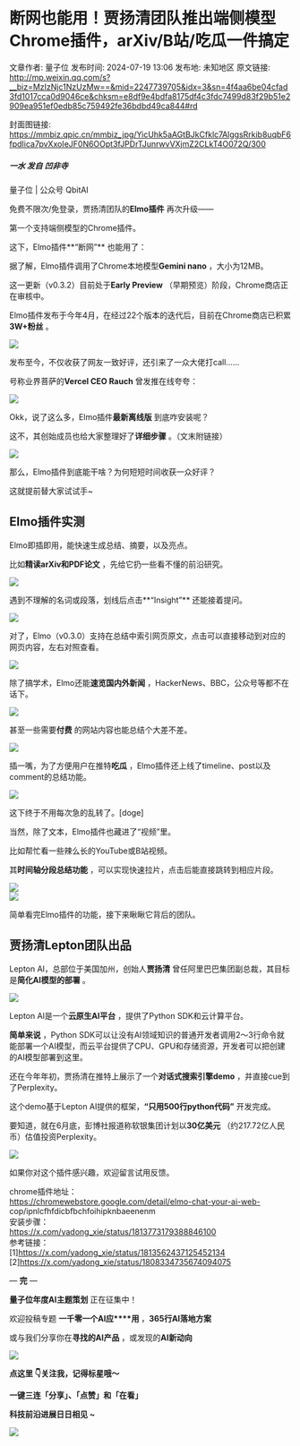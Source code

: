 # 断网也能用！贾扬清团队推出端侧模型Chrome插件，arXiv/B站/吃瓜一件搞定

文章作者: 量子位
发布时间: 2024-07-19 13:06
发布地: 未知地区
原文链接: http://mp.weixin.qq.com/s?__biz=MzIzNjc1NzUzMw==&mid=2247739705&idx=3&sn=4f4aa6be04cfad3fd1017cca0d9046ce&chksm=e8df9e4bdfa8175df4c3fdc7499d83f29b51e2909ea951ef0edb85c759492fe36bdbd49ca844#rd

封面图链接: https://mmbiz.qpic.cn/mmbiz_jpg/YicUhk5aAGtBJkCfklc7AlggsRrkib8uqbF6fpdIica7pvXxoIeJF0N6OOpt3fJPDrTJunrwvVXjmZ2CLkT4O072Q/300

##### 一水 发自 凹非寺  
量子位 | 公众号 QbitAI

免费不限次/免登录，贾扬清团队的**Elmo插件** 再次升级——

第一个支持端侧模型的Chrome插件。

这下，Elmo插件**“断网”** 也能用了：

据了解，Elmo插件调用了Chrome本地模型**Gemini nano** ，大小为12MB。

这一更新（v0.3.2）目前处于**Early Preview** （早期预览）阶段，Chrome商店正在审核中。

Elmo插件发布于今年4月，在经过22个版本的迭代后，目前在Chrome商店已积累**3W+粉丝** 。

![](https://mmbiz.qpic.cn/mmbiz_png/YicUhk5aAGtBJkCfklc7AlggsRrkib8uqbrs7J5PmRCHokypsgricpydU0OIjnoeictr5G38fZDVrnkwKmc7jgticXQ/640?wx_fmt=png&from=appmsg)

发布至今，不仅收获了网友一致好评，还引来了一众大佬打call……

号称业界菩萨的**Vercel CEO Rauch** 曾发推在线夸夸：

![](https://mmbiz.qpic.cn/mmbiz_png/YicUhk5aAGtBJkCfklc7AlggsRrkib8uqbPdNrWDnZJXzP2Y6hubQeBVriaGq8m578a7B5fLma1miatHGlDz3g7kJw/640?wx_fmt=png&from=appmsg)

Okk，说了这么多，Elmo插件**最新离线版** 到底咋安装呢？

这不，其创始成员也给大家整理好了**详细步骤** 。（文末附链接）

![](https://mmbiz.qpic.cn/mmbiz_png/YicUhk5aAGtBJkCfklc7AlggsRrkib8uqbdscsrFGjEuBQh8YVsMIEI0MmhcsZNEhG0TD0xfuusBn4ymF6icW76dg/640?wx_fmt=png&from=appmsg)

那么，Elmo插件到底能干啥？为何短短时间收获一众好评？

这就提前替大家试试手~

## Elmo插件实测

Elmo即插即用，能快速生成总结、摘要，以及亮点。

比如**精读arXiv和PDF论文** ，先给它扔一些看不懂的前沿研究。

![](https://mmbiz.qpic.cn/mmbiz_gif/YicUhk5aAGtBJkCfklc7AlggsRrkib8uqb5ZricfuEAlmicUA54ib7VQicykibY7pl9UoanJcvLpDFrwibib6KodF09OPnw/640?wx_fmt=gif&from=appmsg)

遇到不理解的名词或段落，划线后点击**“Insight”** 还能接着提问。

![](https://mmbiz.qpic.cn/mmbiz_gif/YicUhk5aAGtBJkCfklc7AlggsRrkib8uqb6KSpGuxmsia18HK0hmbNdBBrfJCqmhqrM0on5tnEKAn8fkQkWlx31kA/640?wx_fmt=gif&from=appmsg)

对了，Elmo（v0.3.0）支持在总结中索引网页原文，点击可以直接移动到对应的网页内容，左右对照查看。

![](https://mmbiz.qpic.cn/mmbiz_gif/YicUhk5aAGtBJkCfklc7AlggsRrkib8uqb4KXrvFKN4ke7v9iacJ3Cib2cibPiasm2QoHL5Hbhbq8lRybR1MF0GJg0rw/640?wx_fmt=gif&from=appmsg)

除了搞学术，Elmo还能**速览国内外新闻** ，HackerNews、BBC，公众号等都不在话下。

![](https://mmbiz.qpic.cn/mmbiz_png/YicUhk5aAGtBJkCfklc7AlggsRrkib8uqbtj4O78iatklqwStF40Ow7bXYzrojwwGubDGlicemohw4oVCicEgjibR1tA/640?wx_fmt=png&from=appmsg)

甚至一些需要**付费** 的网站内容也能总结个大差不差。

![](https://mmbiz.qpic.cn/mmbiz_png/YicUhk5aAGtBJkCfklc7AlggsRrkib8uqbUGNJEmXRJibSDicg70ugoaqYWljjSOPImV9m6ueMxGLiaXw2Ucos36pog/640?wx_fmt=png&from=appmsg)

插一嘴，为了方便用户在推特**吃瓜** ，Elmo插件还上线了timeline、post以及comment的总结功能。

![](https://mmbiz.qpic.cn/mmbiz_png/YicUhk5aAGtBJkCfklc7AlggsRrkib8uqbAGZ1ic4WosLiclXASH3iaPekicxglXz0OibIpxFIINUxjUYq6hLxcklFRIQ/640?wx_fmt=png&from=appmsg)

这下终于不用每次急的乱转了。[doge]

当然，除了文本，Elmo插件也藏进了“视频”里。

比如帮忙看一些辣么长的YouTube或B站视频。

其**时间轴分段总结功能** ，可以实现快速拉片，点击后能直接跳转到相应片段。

![](https://mmbiz.qpic.cn/mmbiz_png/YicUhk5aAGtBJkCfklc7AlggsRrkib8uqbBnkPUEUSLCO8g3evQUpkylqqBsMHjicYXx1AiadZJTd2BBPC3ibuwR16w/640?wx_fmt=png&from=appmsg)  
![](https://mmbiz.qpic.cn/mmbiz_png/YicUhk5aAGtBJkCfklc7AlggsRrkib8uqbfbwVJWNiauuvZQVtr8LvLVtibJ9zD0YciaMJAY8NYWpzdPncZdfSESsjw/640?wx_fmt=png&from=appmsg)

简单看完Elmo插件的功能，接下来瞅瞅它背后的团队。

## 贾扬清Lepton团队出品

Lepton AI，总部位于美国加州，创始人**贾扬清** 曾任阿里巴巴集团副总裁，其目标是**简化AI模型的部署** 。

![](https://mmbiz.qpic.cn/mmbiz_png/YicUhk5aAGtBJkCfklc7AlggsRrkib8uqbGz3nCERP5uUaUmDbHh55pdvyp3dMpQD7stFJUcwXK9KI4USrSC8Ikw/640?wx_fmt=png&from=appmsg)

Lepton AI是一个**云原生AI平台** ，提供了Python SDK和云计算平台。

**简单来说** ，Python
SDK可以让没有AI领域知识的普通开发者调用2～3行命令就能部署一个AI模型，而云平台提供了CPU、GPU和存储资源，开发者可以把创建的AI模型部署到这里。

还在今年年初，贾扬清在推特上展示了一个**对话式搜索引擎demo** ，并直接cue到了Perplexity。

这个demo基于Lepton AI提供的框架，**“只用500行python代码”** 开发完成。

要知道，就在6月底，彭博社报道称软银集团计划以**30亿美元** （约217.72亿人民币）估值投资Perplexity。

![](https://mmbiz.qpic.cn/mmbiz_jpg/YicUhk5aAGtBJkCfklc7AlggsRrkib8uqbzNDwfTTIBtTDLpCVKn31kT9gLj6YOe78iakd0C9qNeRNdQVgP4Fntqg/640?wx_fmt=jpeg&from=appmsg)

如果你对这个插件感兴趣，欢迎留言试用反馈。

chrome插件地址：  
https://chromewebstore.google.com/detail/elmo-chat-your-ai-web-
cop/ipnlcfhfdicbfbchfoihipknbaeenenm  
安装步骤：  
https://x.com/yadong_xie/status/1813773179388846100  
参考链接：  
[1]https://x.com/yadong_xie/status/1813562437125452134  
[2]https://x.com/yadong_xie/status/1808334735674094075

— **完** —

**量子位年度AI主题策划** 正在征集中！

欢迎投稿专题 **一千零一个AI应****用** ，**365行AI落地方案**

或与我们分享你在**寻找的AI产品** ，或发现的**AI新动向**

![](https://mmbiz.qpic.cn/mmbiz_png/YicUhk5aAGtDpTavEwUl8aOlFLGHaPnaKXJcMUeJtGXVLliac6P6XxYHIKhnz0NPUgVvlrXAvJC33ibh8aYDdyudA/640?wx_fmt=png&from=appmsg)

  

**点这里 👇关注我，记得标星哦～**

**一键三连「分享」、「点赞」和「在看」**

**科技前沿进展日日相见 ~**

![](https://mmbiz.qpic.cn/mmbiz_svg/g9RQicMD01M0tYoRQT2cMQRmPS5ZDyrrfzeksiay90KaDzlGBH61icqHxmgFKfvfXtVuwTHV740CDLAaXU1LIfZyoJEpYKcRIiaE/640?wx_fmt=svg)

